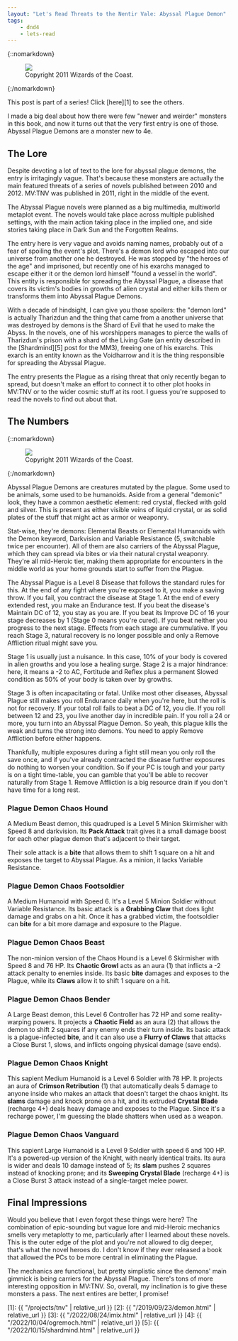 ```yaml
---
layout: "Let's Read Threats to the Nentir Vale: Abyssal Plague Demon"
tags:
    - dnd4
    - lets-read
---
```


{::nomarkdown}
<figure class="center">
  <img src="{{ "/assets/wir-tnv-abyssal-plague-demons-01.png" | absolute_url }}"/>
  <figcaption>
    Copyright 2011 Wizards of the Coast.
  </figcaption>
</figure>
{:/nomarkdown}

This post is part of a series! Click [here][1] to see the others.

I made a big deal about how there were few "newer and weirder" monsters in this
book, and now it turns out that the very first entry is one of those. Abyssal
Plague Demons are a monster new to 4e.

## The Lore

Despite devoting a lot of text to the lore for abyssal plague demons, the entry
is irritagingly vague. That's because these monsters are actually the main
featured threats of a series of novels published between 2010 and 2012. MV:TNV
was published in 2011, right in the middle of the event.

The Abyssal Plague novels were planned as a big multimedia, multiworld metaplot
event. The novels would take place across multiple published settings, with the
main action taking place in the implied one, and side stories taking place in
Dark Sun and the Forgotten Realms.

The entry here is very vague and avoids naming names, probably out of a fear of
spoiling the event's plot. There's a demon lord who escaped into our universe
from another one he destroyed. He was stopped by "the heroes of the age" and
imprisoned, but recently one of his exarchs managed to escape either it or the
demon lord himself "found a vessel in the world". This entity is responsible for
spreading the Abyssal Plague, a disease that covers its victim's bodies in
growths of alien crystal and either kills them or transforms them into Abyssal
Plague Demons.

With a decade of hindsight, I can give you those spoilers: the "demon lord" is
actually Tharizdun and the thing that came from a another universe that was
destroyed by demons is the Shard of Evil that he used to make the Abyss. In the
novels, one of his worshippers manages to pierce the walls of Tharizdun's prison
with a shard of the Living Gate (an entity described in the [Shardmind][5] post
for the MM3), freeing one of his exarchs. This exarch is an entity known as the
Voidharrow and it is the thing responsible for spreading the Abyssal Plague.

The entry presents the Plague as a rising threat that only recently began to
spread, but doesn't make an effort to connect it to other plot hooks in MV:TNV
or to the wider cosmic stuff at its root. I guess you're supposed to read the
novels to find out about that.

## The Numbers

{::nomarkdown}
<figure class="center">
  <img src="{{ "/assets/wir-tnv-abyssal-plague-demons-02.png" | absolute_url }}"/>
  <figcaption>
    Copyright 2011 Wizards of the Coast.
  </figcaption>
</figure>
{:/nomarkdown}

Abyssal Plague Demons are creatures mutated by the plague. Some used to be
animals, some used to be humanoids. Aside from a general "demonic" look, they
have a common aesthetic element: red crystal, flecked with gold and silver. This
is present as either visible veins of liquid crystal, or as solid plates of the
stuff that might act as armor or weaponry.

Stat-wise, they're demons: Elemental Beasts or Elemental Humanoids with the
Demon keyword, Darkvision and Variable Resistance (5, switchable twice per
encounter). All of them are also carriers of the Abyssal Plague, which they can
spread via bites or via their natural crystal weaponry. They're all mid-Heroic
tier, making them appropriate for encounters in the middle world as your home
grounds start to suffer from the Plague.

The Abyssal Plague is a Level 8 Disease that follows the standard rules for
this. At the end of any fight where you're exposed to it, you make a saving
throw. If you fail, you contract the disease at Stage 1. At the end of every
extended rest, you make an Endurance test. If you beat the disease's Maintain DC
of 12, you stay as you are. If you beat its Improve DC of 16 your stage
decreases by 1 (Stage 0 means you're cured). If you beat neither you progress to
the next stage. Effects from each stage are cummulative. If you reach Stage 3,
natural recovery is no longer possible and only a Remove Affliction ritual might
save you.

Stage 1 is usually just a nuisance. In this case, 10% of your body is covered in
alien growths and you lose a healing surge. Stage 2 is a major hindrance: here,
it means a -2 to AC, Fortitude and Reflex plus a permanent Slowed condition as
50% of your body is taken over by growths.

Stage 3 is often incapacitating or fatal. Unlike most other diseases, Abyssal
Plague still makes you roll Endurance daily when you're here, but the roll is
not for recovery. If your total roll fails to beat a DC of 12, you die. If you
roll between 12 and 23, you live another day in incredible pain. If you roll a
24 or more, you turn into an Abyssal Plague Demon. So yeah, this plague kills
the weak and turns the strong into demons. You need to apply Remove Affliction
before either happens.

Thankfully, multiple exposures during a fight still mean you only roll the save
once, and if you've already contracted the disease further exposures do nothing
to worsen your condition. So if your PC is tough and your party is on a
tight time-table, you can gamble that you'll be able to recover naturally from
Stage 1. Remove Affliction is a big resource drain if you don't have time for a
long rest.

### Plague Demon Chaos Hound

A Medium Beast demon, this quadruped is a Level 5 Minion Skirmisher with Speed 8
and darkvision. Its **Pack Attack** trait gives it a small damage boost for each
other plague demon that's adjacent to their target.

Their sole attack is a **bite** that allows them to shift 1 square on a hit and
exposes the target to Abyssal Plague. As a minion, it lacks Variable Resistance.

### Plague Demon Chaos Footsoldier

A Medium Humanoid with Speed 6. It's a Level 5 Minion Soldier without Variable
Resistance. Its basic attack is a **Grabbing Claw** that does light damage and
grabs on a hit. Once it has a grabbed victim, the footsoldier can **bite** for a
bit more damage and exposure to the Plague.

### Plague Demon Chaos Beast

The non-minion version of the Chaos Hound is a Level 6 Skirmisher with Speed 8
and 76 HP. Its **Chaotic Growl** acts as an aura (1) that inflicts a -2 attack
penalty to enemies inside. Its basic **bite** damages and exposes to the Plague,
while its **Claws** allow it to shift 1 square on a hit.

### Plague Demon Chaos Bender

A Large Beast demon, this Level 6 Controller has 72 HP and some reality-warping
powers. It projects a **Chaotic Field** as an aura (2) that allows the demon to
shift 2 squares if any enemy ends their turn inside. Its basic attack is a
plague-infected **bite**, and it can also use a **Flurry of Claws** that attacks
a Close Burst 1, slows, and inflicts ongoing physical damage (save ends).

### Plague Demon Chaos Knight

This sapient Medium Humanoid is a Level 6 Soldier with 78 HP. It projects an
aura of **Crimson Retribution** (1) that automatically deals 5 damage to anyone
inside who makes an attack that doesn't target the chaos knight. Its **slams**
damage and knock prone on a hit, and its extruded **Crystal Blade** (recharge
4+) deals heavy damage and exposes to the Plague. Since it's a recharge power,
I'm guessing the blade shatters when used as a weapon.

### Plague Demon Chaos Vanguard

This sapient Large Humanoid is a Level 9 Soldier with speed 6 and 100 HP. It's a
powered-up version of the Knight, with nearly identical traits. Its aura is
wider and deals 10 damage instead of 5; its **slam** pushes 2 squares instead of
knocking prone; and its **Sweeping Crystal Blade** (recharge 4+) is a Close
Burst 3 attack instead of a single-target melee power.

## Final Impressions

Would you believe that I even forgot these things were here? The combination of
epic-sounding but vague lore and mid-Heroic mechanics smells very metaplotty to
me, particularly after I learned about these novels. This is the outer edge of
the plot and you're not allowed to dig deeper, that's what the novel heroes
do. I don't know if they ever released a book that allowed the PCs to be more
central in eliminating the Plague.

The mechanics are functional, but pretty simplistic since the demons' main
gimmick is being carriers for the Abyssal Plague. There's tons of more
interesting opposition in MV:TNV. So, overall, my inclination is to give these
monsters a pass. The next entires are better, I promise!


[1]: {{ "/projects/tnv" | relative_url }}
[2]: {{ "/2019/09/23/demon.html" | relative_url }}
[3]: {{ "/2022/08/24/imix.html" | relative_url }}
[4]: {{ "/2022/10/04/ogremoch.html" | relative_url }}
[5]: {{ "/2022/10/15/shardmind.html" | relative_url }}
